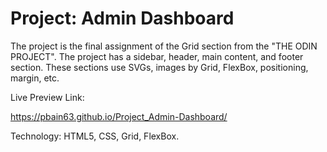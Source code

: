 # Project: Admin Dashboard



The project is the final assignment of the Grid section from the "THE ODIN PROJECT". The project has a sidebar, header, main content, and footer section. These sections use SVGs, images by Grid, FlexBox, positioning, margin, etc.


Live Preview Link:

https://pbain63.github.io/Project_Admin-Dashboard/


Technology: HTML5, CSS, Grid, FlexBox.
